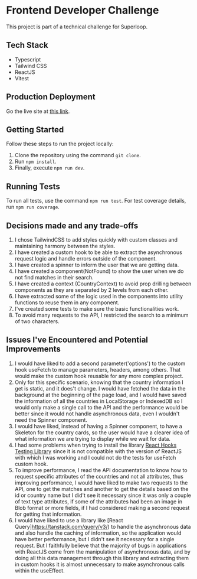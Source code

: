 # Frontend Developer Challenge

This project is part of a technical challenge for Superloop.

## Tech Stack

- Typescript
- Tailwind CSS
- ReactJS
- Vitest

## Production Deployment

Go the live site at [this link](https://reactjs-challenge-superloop.onrender.com/).

## Getting Started

Follow these steps to run the project locally:

1. Clone the repository using the command `git clone`.
2. Run `npm install`.
3. Finally, execute `npm run dev`.

## Running Tests

To run all tests, use the command `npm run test`. For test coverage details, run `npm run coverage`.

## Decisions made and any trade-offs
1. I chose TailwindCSS to add styles quickly with custom classes and maintaining harmony between the styles.
2. I have created a custom hook to be able to extract the asynchronous request logic and handle errors outside of the component.
3. I have created a spinner to inform the user that we are getting data.
4. I have created a component(NotFound) to show the user when we do not find matches in their search.
5. I have created a context (CountryContext) to avoid prop drilling between components as they are separated by 2 levels from each other.
6. I have extracted some of the logic used in the components into utility functions to reuse them in any component.
7. I've created some tests to make sure the basic functionalities work.
8. To avoid many requests to the API, I restricted the search to a minimum of two characters.
## Issues I've Encountered and Potential Improvements
1. I would have liked to add a second parameter('options') to the custom hook useFetch to manage parameters, headers, among others. That would make the custom hook reusable for any more complex project.
2. Only for this specific scenario, knowing that the country information I get is static, and it does't change. I would have fetched the data in the background at the beginning of the page load, and I would have saved the information of all the countries in LocalStorage or IndexedDB so I would only make a single call to the API and the performance would be better since it would not handle asynchronous data, even I wouldn't need the Spinner component.
3. I would have liked, instead of having a Spinner component, to have a Skeleton for the country cards, so the user would have a clearer idea of what information we are trying to display while we wait for data.
4. I had some problems when trying to install the library [React Hooks Testing Library](https://github.com/testing-library/react-hooks-testing-library) since it is not compatible with the version of ReactJS with which I was working and I could not do the tests for useFetch custom hook.
5. To improve performance, I read the API documentation to know how to request specific attributes of the countries and not all attributes, thus improving performance, I would have liked to make two requests to the API, one to get the matches and another to get the details based on the id or country name but I did't see it necessary since it was only a couple of text type attributes, if some of the attributes had been an image in Blob format or more fields, if I had considered making a second request for getting that information.
6. I would have liked to use a library like [React Query]https://tanstack.com/query/v3/) to handle the asynchronous data and also handle the caching of information, so the application would have better performance, but I didn't see it necessary for a single request. But I faithfully believe that the majority of bugs in applications with ReactJS come from the manipulation of asynchronous data, and by doing all this data management through this library and extracting them in custom hooks it is almost unnecessary to make asynchronous calls within the useEffect.